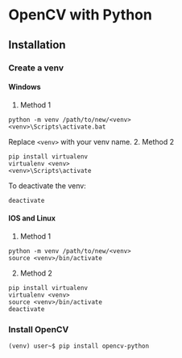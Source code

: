 # OpenCV with Python

## Installation
### Create a venv
#### Windows
1. Method 1
```shell
python -m venv /path/to/new/<venv>
<venv>\Scripts\activate.bat
```
Replace `<venv>` with your venv name.
2. Method 2
```shell
pip install virtualenv
virtualenv <venv>
<venv>\Scripts\activate
```
To deactivate the venv:
```shell
deactivate
```
#### IOS and Linux
1. Method 1
```shell
python -m venv /path/to/new/<venv>
source <venv>/bin/activate
```
2. Method 2
```shell
pip install virtualenv
virtualenv <venv>
source <venv>/bin/activate
deactivate
```
### Install OpenCV
```shell
(venv) user~$ pip install opencv-python
```